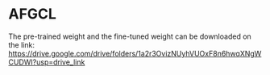 # AFGCL
The pre-trained weight and the fine-tuned weight can be downloaded on the link: https://drive.google.com/drive/folders/1a2r3OvizNUyhVUOxF8n6hwqXNgWCUDWI?usp=drive_link
